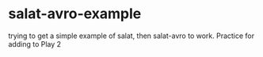 salat-avro-example
==================

trying to get a simple example of salat, then salat-avro to work. Practice for adding to Play 2